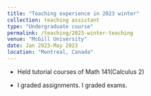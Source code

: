 ```yaml
---
title: "Teaching experience in 2023 winter"
collection: teaching assistant
type: "Undergraduate course"
permalink: /teaching/2023-winter-teaching
venue: "McGill University"
date: Jan 2023-May 2023
location: "Montreal, Canada"
---
```


- Held tutorial courses of Math 141(Calculus 2)

- I graded assignments.
  I graded exams.
